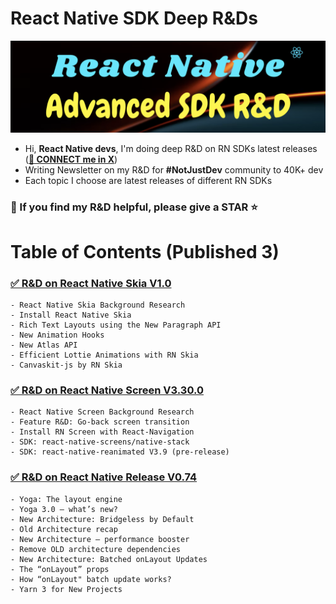 # React Native SDK Deep R&Ds

![](./images/home.png)

- Hi, **React Native devs**, I'm doing deep R&D on RN SDKs latest releases (**[🐥 CONNECT me in X](https://twitter.com/anis_RNCore)**)
- Writing Newsletter on my R&D for **#NotJustDev** community to 40K+ dev
- Each topic I choose are latest releases of different RN SDKs

### 🙏 If you find my R&D helpful, please give a STAR ⭐️

# Table of Contents (Published 3)

### [✅ R&D on React Native Skia V1.0](https://github.com/anisurrahman072/NotJustDevNewsLetter/blob/master/ReactNativeSkia1.0.md)

    - React Native Skia Background Research
    - Install React Native Skia
    - Rich Text Layouts using the New Paragraph API
    - New Animation Hooks
    - New Atlas API
    - Efficient Lottie Animations with RN Skia
    - Canvaskit-js by RN Skia

### [✅ R&D on React Native Screen V3.30.0](https://github.com/anisurrahman072/NotJustDevNewsLetter/blob/master/ReactNativeScreen3.30.md)

    - React Native Screen Background Research
    - Feature R&D: Go-back screen transition
    - Install RN Screen with React-Navigation
    - SDK: react-native-screens/native-stack
    - SDK: react-native-reanimated V3.9 (pre-release)

### [✅ R&D on React Native Release V0.74](https://github.com/anisurrahman072/React-Native-SDK-Research/blob/master/ReactNativeV0.74.md)

    - Yoga: The layout engine
    - Yoga 3.0 — what’s new?
    - New Architecture: Bridgeless by Default
    - Old Architecture recap
    - New Architecture — performance booster
    - Remove OLD architecture dependencies
    - New Architecture: Batched onLayout Updates
    - The “onLayout” props
    - How “onLayout" batch update works?
    - Yarn 3 for New Projects
